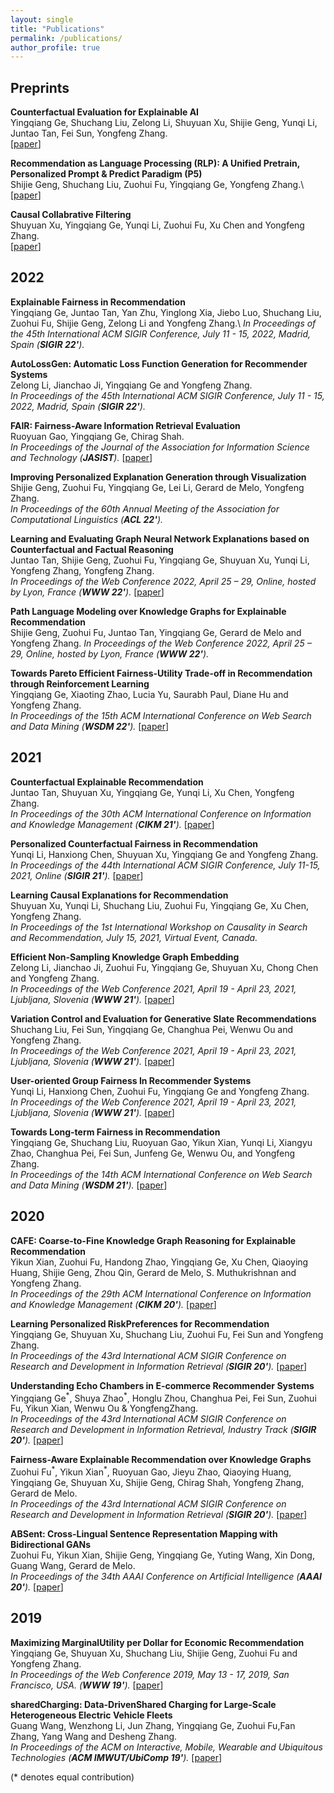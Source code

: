 ```yaml
---
layout: single
title: "Publications"
permalink: /publications/
author_profile: true
---
```

## Preprints
**Counterfactual Evaluation for Explainable AI**\
Yingqiang Ge, Shuchang Liu, Zelong Li, Shuyuan Xu, Shijie Geng, Yunqi Li, Juntao Tan, Fei Sun, Yongfeng Zhang.\
[[paper](https://arxiv.org/abs/2109.01962)]

**Recommendation as Language Processing (RLP): A Unified Pretrain, Personalized Prompt & Predict Paradigm (P5)**\
Shijie Geng, Shuchang Liu, Zuohui Fu, Yingqiang Ge, Yongfeng Zhang.\ 
[[paper](https://arxiv.org/pdf/2203.13366.pdf)]

**Causal Collabrative Filtering**\
Shuyuan Xu, Yingqiang Ge, Yunqi Li, Zuohui Fu, Xu Chen and Yongfeng Zhang.\
[[paper](https://arxiv.org/pdf/2102.01868.pdf)]

## 2022 
**Explainable Fairness in Recommendation**\
Yingqiang Ge, Juntao Tan, Yan Zhu, Yinglong Xia, Jiebo Luo, Shuchang Liu, Zuohui Fu, Shijie Geng, Zelong Li and Yongfeng Zhang.\ 
*In Proceedings of the 45th International ACM SIGIR Conference, July 11 - 15, 2022, Madrid, Spain (**SIGIR 22'**).*

**AutoLossGen: Automatic Loss Function Generation for Recommender Systems**\
Zelong Li, Jianchao Ji, Yingqiang Ge and Yongfeng Zhang.\
*In Proceedings of the 45th International ACM SIGIR Conference, July 11 - 15, 2022, Madrid, Spain (**SIGIR 22'**).*

**FAIR: Fairness-Aware Information Retrieval Evaluation**\
Ruoyuan Gao, Yingqiang Ge, Chirag Shah.\
*In Proceedings of the Journal of the Association for Information Science and Technology (**JASIST**).*
[[paper](https://arxiv.org/pdf/2106.08527.pdf)]

**Improving Personalized Explanation Generation through Visualization**\
Shijie Geng, Zuohui Fu, Yingqiang Ge, Lei Li, Gerard de Melo, Yongfeng Zhang.\
*In Proceedings of the 60th Annual Meeting of the Association for Computational Linguistics (**ACL 22'**).*

**Learning and Evaluating Graph Neural Network Explanations based on Counterfactual and Factual Reasoning**\
Juntao Tan, Shijie Geng, Zuohui Fu, Yingqiang Ge, Shuyuan Xu, Yunqi Li, Yongfeng Zhang, Yongfeng Zhang.\
*In Proceedings of the Web Conference 2022, April 25 – 29, Online, hosted by Lyon, France (**WWW 22'**).*
[[paper](https://arxiv.org/pdf/2202.08816.pdf)]

**Path Language Modeling over Knowledge Graphs for Explainable Recommendation**\
Shijie Geng, Zuohui Fu, Juntao Tan, Yingqiang Ge, Gerard de Melo and Yongfeng Zhang. 
*In Proceedings of the Web Conference 2022, April 25 – 29, Online, hosted by Lyon, France (**WWW 22'**).*

**Towards Pareto Efficient Fairness-Utility Trade-off in Recommendation through Reinforcement Learning**\
Yingqiang Ge, Xiaoting Zhao, Lucia Yu, Saurabh Paul, Diane Hu and Yongfeng Zhang.\
*In Proceedings of the 15th ACM International Conference on Web Search and Data Mining (**WSDM 22'**).*
[[paper](https://arxiv.org/pdf/2201.00140.pdf)]

## 2021
**Counterfactual Explainable Recommendation**\
Juntao Tan, Shuyuan Xu, Yingqiang Ge, Yunqi Li, Xu Chen, Yongfeng Zhang.\
*In Proceedings of the 30th ACM International Conference on Information and Knowledge Management (**CIKM 21'**).*
[[paper](https://arxiv.org/pdf/2108.10539.pdf)]

**Personalized Counterfactual Fairness in Recommendation**\
Yunqi Li, Hanxiong Chen, Shuyuan Xu, Yingqiang Ge and Yongfeng Zhang.\
*In Proceedings of the 44th International ACM SIGIR Conference, July 11-15, 2021, Online (**SIGIR 21'**).*
[[paper](https://arxiv.org/pdf/2105.09829.pdf)]

**Learning Causal Explanations for Recommendation**\
Shuyuan Xu, Yunqi Li, Shuchang Liu, Zuohui Fu, Yingqiang Ge, Xu Chen, Yongfeng Zhang.\
*In Proceedings of the 1st International Workshop on Causality in Search and Recommendation, July 15, 2021, Virtual Event, Canada.*

**Efficient Non-Sampling Knowledge Graph Embedding**\
Zelong Li, Jianchao Ji, Zuohui Fu, Yingqiang Ge, Shuyuan Xu, Chong Chen and Yongfeng Zhang.  
*In Proceedings of the Web Conference 2021, April 19 - April 23, 2021, Ljubljana, Slovenia (**WWW 21'**).*
[[paper](https://arxiv.org/pdf/2104.10796.pdf)]

**Variation Control and Evaluation for Generative Slate Recommendations**\
Shuchang Liu, Fei Sun, Yingqiang Ge, Changhua Pei, Wenwu Ou and Yongfeng Zhang.\
*In Proceedings of the Web Conference 2021, April 19 - April 23, 2021, Ljubljana, Slovenia (**WWW 21'**).*
[[paper](https://arxiv.org/abs/2102.13302)]

**User-oriented Group Fairness In Recommender Systems**\
Yunqi Li, Hanxiong Chen, Zuohui Fu, Yingqiang Ge and Yongfeng Zhang.\
*In Proceedings of the Web Conference 2021, April 19 - April 23, 2021, Ljubljana, Slovenia (**WWW 21'**).*
[[paper](https://arxiv.org/pdf/2104.10671.pdf)]

**Towards Long-term Fairness in Recommendation**\
Yingqiang Ge, Shuchang Liu, Ruoyuan Gao, Yikun Xian, Yunqi Li, Xiangyu Zhao, Changhua Pei, Fei Sun, Junfeng Ge, Wenwu Ou, and Yongfeng Zhang.\
*In Proceedings of the 14th ACM International Conference on Web Search and Data Mining (**WSDM 21'**).*
[[paper](https://arxiv.org/pdf/2101.03584.pdf)]


## 2020

**CAFE: Coarse-to-Fine Knowledge Graph Reasoning for Explainable Recommendation**\
Yikun Xian, Zuohui Fu, Handong Zhao, Yingqiang Ge, Xu Chen, Qiaoying Huang, Shijie Geng, Zhou Qin, Gerard de Melo, S. Muthukrishnan and Yongfeng Zhang.\
*In Proceedings of the 29th ACM International Conference on Information and Knowledge Management (**CIKM 20'**).*
[[paper](https://arxiv.org/pdf/2010.15620.pdf)]

**Learning Personalized RiskPreferences for Recommendation**\
Yingqiang Ge, Shuyuan Xu, Shuchang Liu, Zuohui Fu, Fei Sun and Yongfeng Zhang.\
*In Proceedings of the 43rd International ACM SIGIR Conference on Research and Development in Information Retrieval (**SIGIR 20'**).*
[[paper](https://arxiv.org/abs/2007.02478)]

**Understanding Echo Chambers in E-commerce Recommender Systems**\
Yingqiang Ge<sup>\*</sup>, Shuya Zhao<sup>\*</sup>, Honglu Zhou, Changhua Pei, Fei Sun, Zuohui Fu, Yikun Xian, Wenwu Ou & YongfengZhang.\
*In Proceedings of the 43rd International ACM SIGIR Conference on Research and Development in Information Retrieval, Industry Track (**SIGIR 20'**).*
[[paper](https://arxiv.org/pdf/2007.02474.pdf)]

**Fairness-Aware Explainable Recommendation over Knowledge Graphs**\
Zuohui Fu<sup>\*</sup>, Yikun Xian<sup>\*</sup>, Ruoyuan Gao, Jieyu Zhao, Qiaoying Huang, Yingqiang Ge, Shuyuan Xu, Shijie Geng, Chirag Shah, Yongfeng Zhang, Gerard de Melo.\
*In Proceedings of the 43rd International ACM SIGIR Conference on Research and Development in Information Retrieval (**SIGIR 20'**).*
[[paper](https://arxiv.org/pdf/2006.02046.pdf)]

**ABSent: Cross-Lingual Sentence Representation Mapping with Bidirectional GANs**\
Zuohui Fu, Yikun Xian, Shijie Geng, Yingqiang Ge, Yuting Wang, Xin Dong, Guang Wang, Gerard de Melo.\
*In Proceedings of the 34th AAAI Conference on Artificial Intelligence (**AAAI 20'**).*
[[paper](https://www.aaai.org/Papers/AAAI/2020GB/AAAI-FuZ.2038.pdf)]


## 2019
**Maximizing MarginalUtility per Dollar for Economic Recommendation**\
Yingqiang Ge, Shuyuan Xu, Shuchang Liu, Shijie Geng, Zuohui Fu and Yongfeng Zhang.\
*In Proceedings of the Web Conference 2019, May 13 - 17, 2019, San Francisco, USA. (**WWW 19'**).*
[[paper](https://dl.acm.org/doi/fullHtml/10.1145/3308558.3313725)]

**sharedCharging: Data-DrivenShared Charging for Large-Scale Heterogeneous Electric Vehicle Fleets**  
Guang Wang, Wenzhong  Li, Jun  Zhang, Yingqiang  Ge, Zuohui Fu,Fan  Zhang, Yang  Wang and Desheng Zhang.\
*In Proceedings of the ACM on Interactive, Mobile, Wearable and Ubiquitous Technologies (**ACM  IMWUT/UbiComp 19'**).*
[[paper](https://dl.acm.org/doi/fullHtml/10.1145/3308558.3313725)]






(\* denotes equal contribution)
